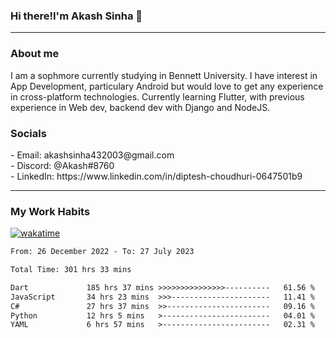 <h3>Hi there!I'm Akash Sinha 👋</h3>

--- 

<h3>About me</h3>
I am a sophmore currently studying in Bennett University. I have interest in App Development, particulary Android but would love to get any experience in cross-platform technologies. Currently learning Flutter, with previous experience in Web dev, backend dev with Django and NodeJS.

<h3>Socials</h3>
 - Email: akashsinha432003@gmail.com<br>
 - Discord: @Akash#8760<br>
 - LinkedIn: https://www.linkedin.com/in/diptesh-choudhuri-0647501b9<br>


---

<h3>My Work Habits</h3>

[![wakatime](https://wakatime.com/badge/user/938b2951-49cf-4810-9b9e-c17cde3d3343.svg)](https://wakatime.com/@938b2951-49cf-4810-9b9e-c17cde3d3343)

<!--START_SECTION:waka-->

```txt
From: 26 December 2022 - To: 27 July 2023

Total Time: 301 hrs 33 mins

Dart             185 hrs 37 mins >>>>>>>>>>>>>>>----------   61.56 %
JavaScript       34 hrs 23 mins  >>>----------------------   11.41 %
C#               27 hrs 37 mins  >>-----------------------   09.16 %
Python           12 hrs 5 mins   >------------------------   04.01 %
YAML             6 hrs 57 mins   >------------------------   02.31 %
```

<!--END_SECTION:waka-->

